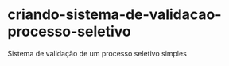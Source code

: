 # criando-sistema-de-validacao-processo-seletivo
Sistema de validação de um processo seletivo simples
